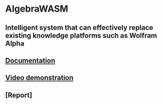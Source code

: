 # AlgebraWASM

## Intelligent system that can effectively replace existing knowledge platforms such as Wolfram Alpha

## [Documentation](https://hoksly.github.io/algebra-group-project/main/docs/html/index.html)
## [Video demonstration](https://www.youtube.com/watch?v=yw7ljU9W21Y)
## [Report]
